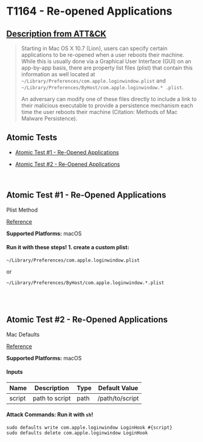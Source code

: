 # T1164 - Re-opened Applications
## [Description from ATT&CK](https://attack.mitre.org/wiki/Technique/T1164)
<blockquote>Starting in Mac OS X 10.7 (Lion), users can specify certain applications to be re-opened when a user reboots their machine. While this is usually done via a Graphical User Interface (GUI) on an app-by-app basis, there are property list files (plist) that contain this information as well located at <code>~/Library/Preferences/com.apple.loginwindow.plist</code> and <code>~/Library/Preferences/ByHost/com.apple.loginwindow.* .plist</code>. 

An adversary can modify one of these files directly to include a link to their malicious executable to provide a persistence mechanism each time the user reboots their machine (Citation: Methods of Mac Malware Persistence).</blockquote>

## Atomic Tests

- [Atomic Test #1 - Re-Opened Applications](#atomic-test-1---re-opened-applications)

- [Atomic Test #2 - Re-Opened Applications](#atomic-test-2---re-opened-applications)


<br/>

## Atomic Test #1 - Re-Opened Applications
Plist Method

[Reference](https://developer.apple.com/library/content/documentation/MacOSX/Conceptual/BPSystemStartup/Chapters/CustomLogin.html)

**Supported Platforms:** macOS


#### Run it with these steps! 1. create a custom plist:

    ~/Library/Preferences/com.apple.loginwindow.plist

or

    ~/Library/Preferences/ByHost/com.apple.loginwindow.*.plist







<br/>
<br/>

## Atomic Test #2 - Re-Opened Applications
Mac Defaults

[Reference](https://developer.apple.com/library/content/documentation/MacOSX/Conceptual/BPSystemStartup/Chapters/CustomLogin.html)

**Supported Platforms:** macOS


#### Inputs
| Name | Description | Type | Default Value | 
|------|-------------|------|---------------|
| script | path to script | path | /path/to/script|


#### Attack Commands: Run it with `sh`! 
```
sudo defaults write com.apple.loginwindow LoginHook #{script}
sudo defaults delete com.apple.loginwindow LoginHook
```






<br/>
